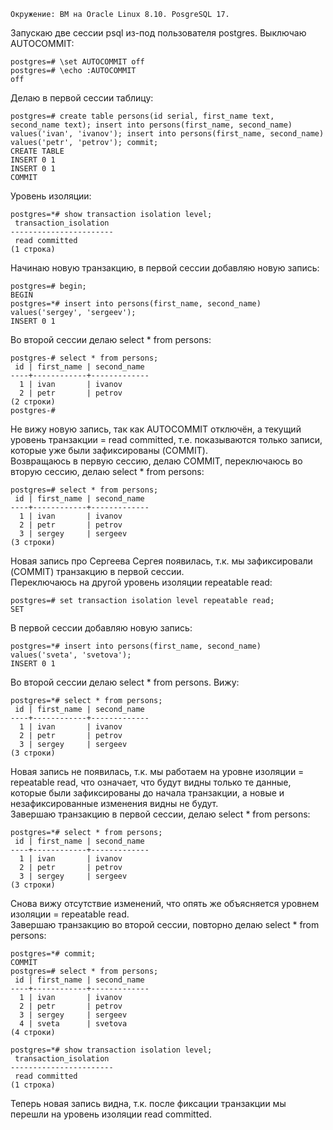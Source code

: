 ```
Окружение: ВМ на Oracle Linux 8.10. PosgreSQL 17.
```

Запускаю две сессии psql из-под пользователя postgres. Выключаю AUTOCOMMIT:
```
postgres=# \set AUTOCOMMIT off
postgres=# \echo :AUTOCOMMIT
off
```
Делаю в первой сессии таблицу:
```
postgres=# create table persons(id serial, first_name text, second_name text); insert into persons(first_name, second_name) values('ivan', 'ivanov'); insert into persons(first_name, second_name) values('petr', 'petrov'); commit;
CREATE TABLE
INSERT 0 1
INSERT 0 1
COMMIT
```
Уровень изоляции:
```
postgres=*# show transaction isolation level;
 transaction_isolation
-----------------------
 read committed
(1 строка)
```
Начинаю новую транзакцию, в первой сессии добавляю новую запись:
```
postgres=# begin;
BEGIN
postgres=*# insert into persons(first_name, second_name) values('sergey', 'sergeev');
INSERT 0 1
```
Во второй сессии делаю select * from persons:
```
postgres-# select * from persons;
 id | first_name | second_name 
----+------------+-------------
  1 | ivan       | ivanov
  2 | petr       | petrov
(2 строки)
postgres-#
```
Не вижу новую запись, так как AUTOCOMMIT отключён, а текущий уровень транзакции = read committed, т.е. показываются только записи, которые уже были зафиксированы (COMMIT). <br>
Возвращаюсь в первую сессию, делаю COMMIT, переключаюсь во вторую сессию, делаю select * from persons:
```
postgres=# select * from persons;
 id | first_name | second_name
----+------------+-------------
  1 | ivan       | ivanov
  2 | petr       | petrov
  3 | sergey     | sergeev
(3 строки)
```
Новая запись про Сергеева Сергея появилась, т.к. мы зафиксировали (COMMIT) транзакцию в первой сессии. <br>
Переключаюсь на другой уровень изоляции repeatable read: 
```
postgres=# set transaction isolation level repeatable read;
SET
```
В первой сессии добавляю новую запись:
```
postgres=*# insert into persons(first_name, second_name) values('sveta', 'svetova');
INSERT 0 1
```
Во второй сессии делаю select * from persons. Вижу:
```
postgres=*# select * from persons;
 id | first_name | second_name
----+------------+-------------
  1 | ivan       | ivanov
  2 | petr       | petrov
  3 | sergey     | sergeev
(3 строки)
```
Новая запись не появилась, т.к. мы работаем на уровне изоляции = repeatable read, что означает, что будут видны только те данные, которые были зафиксированы до начала транзакции, а новые и незафиксированные изменения видны не будут. <br>
Завершаю транзакцию в первой сессии, делаю select * from persons:
```
postgres=*# select * from persons;
 id | first_name | second_name
----+------------+-------------
  1 | ivan       | ivanov
  2 | petr       | petrov
  3 | sergey     | sergeev
(3 строки)
```
Снова вижу отсутствие изменений, что опять же объясняется уровнем изоляции = repeatable read. <br>
Завершаю транзакцию во второй сессии, повторно делаю select * from persons:
```
postgres=*# commit;
COMMIT
postgres=# select * from persons;
 id | first_name | second_name
----+------------+-------------
  1 | ivan       | ivanov
  2 | petr       | petrov
  3 | sergey     | sergeev
  4 | sveta      | svetova
(4 строки)

postgres=*# show transaction isolation level;
 transaction_isolation
-----------------------
 read committed
(1 строка)

```
Теперь новая запись видна, т.к. после фиксации транзакции мы перешли на уровень изоляции read committed.
